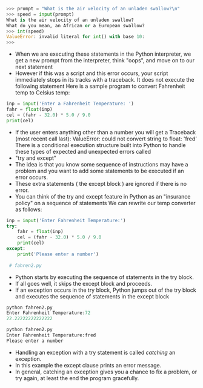 ```python
>>> prompt = "What is the air velocity of an unladen swallow?\n"  
>>> speed = input(prompt)  
What is the air velocity of an unladen swallow?  
What do you mean, an African or a European swallow?  
>>> int(speed)  
ValueError: invalid literal for int() with base 10:  
>>>
```
- When we are executing these statements in the Python interpreter, we get a new prompt from the interpreter, think "oops", and move on to our next statement
- However if this was a script and this error occurs, your script immediately stops in its tracks with a traceback. It does not execute the following statement
Here is a sample program to convert Fahrenheit temp to Celsius temp:
```python
inp = input('Enter a Fahrenheit Temperature: ')
fahr = float(inp)
cel = (fahr - 32.0) * 5.0 / 9.0
print(cel)
```
-  If the user enters anything other than a number you will get a Traceback (most recent call last): ValueError: could not convert string to float: 'fred'
There is a conditional execution structure built into Python to handle these types of expected and unexpected errors called
- "try and except"
-  The idea is that you know some sequence of instructions may have a problem and you want to add some statements to be executed if an error occurs.
- These extra statements ( the except block ) are ignored if there is no error.
- You can think of the try and except feature in Python as an "insurance policy" on a sequence of statements
We can rewrite our temp converter as follows:
```python
inp = input('Enter Fahrenheit Temperature:')  
try:  
    fahr = float(inp)  
    cel = (fahr - 32.0) * 5.0 / 9.0  
    print(cel)  
except:  
    print('Please enter a number')
 
 # fahren2.py
```

- Python starts by executing the sequence of statements in the try block.
- If all goes well, it skips the except block and proceeds.
- If an exception occurs in the try block, Python jumps out of the try block and executes the sequence of statements in the except block
```python
python fahren2.py  
Enter Fahrenheit Temperature:72  
22.22222222222222  

python fahren2.py  
Enter Fahrenheit Temperature:fred  
Please enter a number
```

- Handling an exception with a try statement is called *catching* an exception.
- In this example the except clause prints an error message.
- In general, catching an exception gives you a chance to fix a problem, or try again, at least the end the program gracefully.